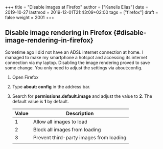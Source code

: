 +++
title = "Disable images at Firefox"
author = ["Kanelis Elias"]
date = 2019-10-27
lastmod = 2019-12-01T21:43:09+02:00
tags = ["firefox"]
draft = false
weight = 2001
+++

## Disable image rendering in Firefox {#disable-image-rendering-in-firefox}

Sometime ago I did not have an ADSL internet connection at home. I managed to make my smartphone a hotspot and accessing its internet connection via my laptop.
Disabling the image rendering proved to save some change. You only need to adjust the settings via about:config.

1.  Open Firefox
2.  Type **about: config** in the address bar.
3.  Search for **permissions.default.image** and adjust the value to **2**. The default value is **1** by default.

    | Value | Description                             |
    |-------|-----------------------------------------|
    | 1     | Allow all images to load                |
    | 2     | Block all images from loading           |
    | 3     | Prevent third-party images from loading |
    |       |                                         |